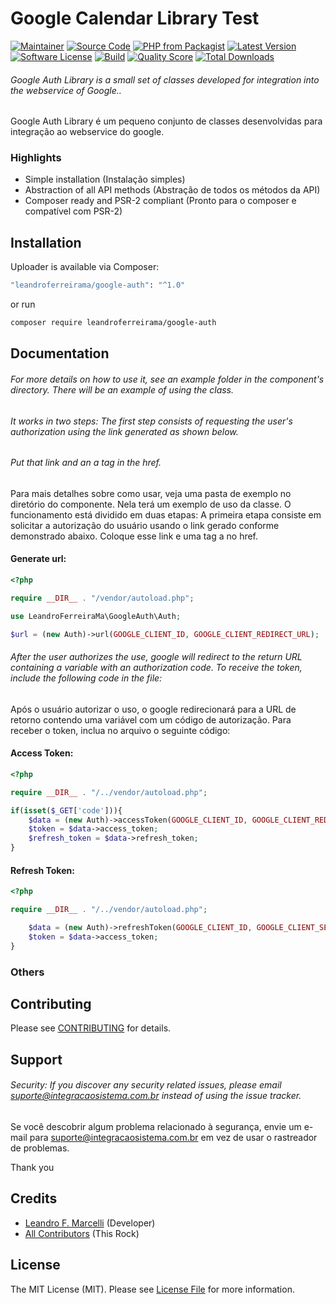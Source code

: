 # Google Calendar Library Test

[![Maintainer](http://img.shields.io/badge/maintainer-@leandroferreirama-blue.svg?style=flat-square)](https://twitter.com/leandroferreirama)
[![Source Code](http://img.shields.io/badge/source-leandroferreirama/google%E2%80%93auth-blue.svg?style=flat-square)](https://github.com/leandroferreirama/google-auth)
[![PHP from Packagist](https://img.shields.io/packagist/php-v/leandroferreirama/google-auth.svg?style=flat-square)](https://packagist.org/packages/leandroferreirama/google-auth)
[![Latest Version](https://img.shields.io/github/release/leandroferreirama/google-auth.svg?style=flat-square)](https://github.com/leandroferreirama/google-auth/releases)
[![Software License](https://img.shields.io/badge/license-MIT-brightgreen.svg?style=flat-square)](LICENSE)
[![Build](https://img.shields.io/scrutinizer/build/g/leandroferreirama/google-auth.svg?style=flat-square)](https://scrutinizer-ci.com/g/leandroferreirama/google-auth)
[![Quality Score](https://img.shields.io/scrutinizer/g/leandroferreirama/google-auth.svg?style=flat-square)](https://scrutinizer-ci.com/g/leandroferreirama/google-auth)
[![Total Downloads](https://img.shields.io/packagist/dt/leandroferreirama/google-auth.svg?style=flat-square)](https://packagist.org/packages/cleandroferreirama/google-auth)

###### Google Auth Library is a small set of classes developed for integration into the webservice of Google..

Google Auth Library é um pequeno conjunto de classes desenvolvidas para integração ao webservice do google.


### Highlights

- Simple installation (Instalação simples)
- Abstraction of all API methods (Abstração de todos os métodos da API)
- Composer ready and PSR-2 compliant (Pronto para o composer e compatível com PSR-2)

## Installation

Uploader is available via Composer:

```bash
"leandroferreirama/google-auth": "^1.0"
```

or run

```bash
composer require leandroferreirama/google-auth
```

## Documentation

###### For more details on how to use it, see an example folder in the component's directory. There will be an example of using the class.
###### It works in two steps: The first step consists of requesting the user's authorization using the link generated as shown below.
###### Put that link and an a tag in the href.

Para mais detalhes sobre como usar, veja uma pasta de exemplo no diretório do componente. Nela terá um exemplo de uso da classe. 
O funcionamento está dividido em duas etapas: A primeira etapa consiste em solicitar a autorização do usuário usando o link gerado conforme demonstrado abaixo. 
Coloque esse link e uma tag a no href.

#### Generate url:

```php
<?php

require __DIR__ . "/vendor/autoload.php";

use LeandroFerreiraMa\GoogleAuth\Auth;

$url = (new Auth)->url(GOOGLE_CLIENT_ID, GOOGLE_CLIENT_REDIRECT_URL);

```
###### After the user authorizes the use, google will redirect to the return URL containing a variable with an authorization code. To receive the token, include the following code in the file:

Após o usuário autorizar o uso, o google redirecionará para a URL de retorno contendo uma variável com um código de autorização. Para receber o token, inclua no arquivo o seguinte código:

#### Access Token:

```php
<?php

require __DIR__ . "/../vendor/autoload.php";

if(isset($_GET['code'])){
    $data = (new Auth)->accessToken(GOOGLE_CLIENT_ID, GOOGLE_CLIENT_REDIRECT_URL, GOOGLE_CLIENT_SECRET, $_GET['code']);
    $token = $data->access_token;
    $refresh_token = $data->refresh_token;
}
```

#### Refresh Token:

```php
<?php

require __DIR__ . "/../vendor/autoload.php";

    $data = (new Auth)->refreshToken(GOOGLE_CLIENT_ID, GOOGLE_CLIENT_SECRET, $refresh_token);
    $token = $data->access_token;
}
```

### Others

## Contributing

Please see [CONTRIBUTING](https://github.com/leandroferreirama/google-auth/blob/master/CONTRIBUTING.md) for details.

## Support

###### Security: If you discover any security related issues, please email suporte@integracaosistema.com.br instead of using the issue tracker.

Se você descobrir algum problema relacionado à segurança, envie um e-mail para suporte@integracaosistema.com.br em vez de usar o rastreador de problemas.

Thank you

## Credits

- [Leandro F. Marcelli](https://github.com/leandroferreirama) (Developer)
- [All Contributors](https://github.com/leandroferreirama/google-auth/contributors) (This Rock)

## License

The MIT License (MIT). Please see [License File](https://github.com/leandroferreirama/google-auth/blob/master/LICENSE) for more information.